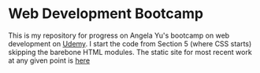 # Web Development Bootcamp
This is my repository for progress on Angela Yu's bootcamp on web development on [Udemy](https://www.udemy.com/course/the-complete-web-development-bootcamp/). I start the code from Section 5 (where CSS starts) skipping the barebone HTML modules. The static site for most recent work at any given point is [here](https://kshakib22.github.io/Web-Dev-Bootcamp/) 
